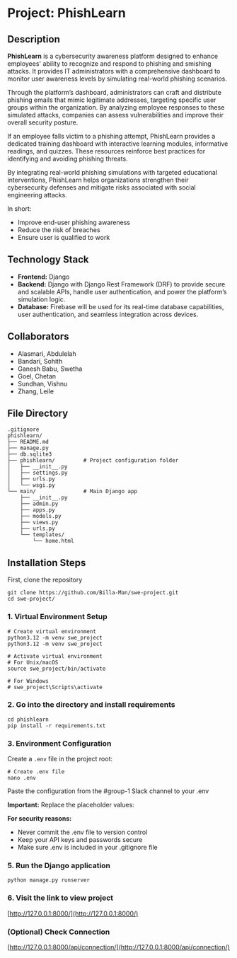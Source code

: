 # Project: PhishLearn
## Description
**PhishLearn** is a cybersecurity awareness platform designed to enhance employees' ability to recognize and respond to phishing and smishing attacks. It provides IT administrators with a comprehensive dashboard to monitor user awareness levels by simulating real-world phishing scenarios.

Through the platform’s dashboard, administrators can craft and distribute phishing emails that mimic legitimate addresses, targeting specific user groups within the organization. By analyzing employee responses to these simulated attacks, companies can assess vulnerabilities and improve their overall security posture.

If an employee falls victim to a phishing attempt, PhishLearn provides a dedicated training dashboard with interactive learning modules, informative readings, and quizzes. These resources reinforce best practices for identifying and avoiding phishing threats.

By integrating real-world phishing simulations with targeted educational interventions, PhishLearn helps organizations strengthen their cybersecurity defenses and mitigate risks associated with social engineering attacks.

In short:

- Improve end-user phishing awareness
- Reduce the risk of breaches
- Ensure user is qualified to work 

## Technology Stack
- **Frontend:** Django
- **Backend:** Django with Django Rest Framework (DRF) to provide secure and scalable APIs, handle user authentication, and power the platform’s simulation logic.
- **Database:** Firebase will be used for its real-time database capabilities, user authentication, and seamless integration across devices.


## Collaborators
- Alasmari, Abdulelah
- Bandari, Sohith
- Ganesh Babu, Swetha
- Goel, Chetan
- Sundhan, Vishnu
- Zhang, Leile

## File Directory
```
.gitignore
phishlearn/
├── README.md
├── manage.py
├── db.sqlite3
├── phishlearn/         # Project configuration folder
│   ├── __init__.py
│   ├── settings.py
│   ├── urls.py
│   └── wsgi.py
└── main/               # Main Django app
    ├── __init__.py
    ├── admin.py
    ├── apps.py
    ├── models.py
    ├── views.py
    ├── urls.py
    └── templates/
        └── home.html
```

## Installation Steps

First, clone the repository
```
git clone https://github.com/Billa-Man/swe-project.git
cd swe-project/
```

### 1. Virtual Environment Setup
```
# Create virtual environment
python3.12 -m venv swe_project
python3.12 -m venv swe_project

# Activate virtual environment
# For Unix/macOS
source swe_project/bin/activate

# For Windows
# swe_project\Scripts\activate
```

### 2. Go into the directory and install requirements
```
cd phishlearn
pip install -r requirements.txt
```

### 3. Environment Configuration
Create a `.env` file in the project root:
```
# Create .env file
nano .env
```
Paste the configuration from the #group-1 Slack channel to your .env 

**Important:** Replace the placeholder values:

**For security reasons:**
- Never commit the .env file to version control
- Keep your API keys and passwords secure
- Make sure .env is included in your .gitignore file

### 5. Run the Django application
```
python manage.py runserver
```

### 6. Visit the link to view project 
[http://127.0.0.1:8000/](http://127.0.0.1:8000/)

### (Optional) Check Connection
[http://127.0.0.1:8000/api/connection/](http://127.0.0.1:8000/api/connection/)
